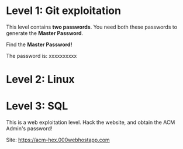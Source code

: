 # Level 1: Git exploitation

This level contains **two passwords**.
You need both these passwords to generate the **Master Password**.

Find the **Master Password!**

The password is: xxxxxxxxxx

# Level 2: Linux

# Level 3: SQL

This is a web exploitation level.
Hack the website, and obtain the ACM Admin's password!

Site: https://acm-hex.000webhostapp.com
